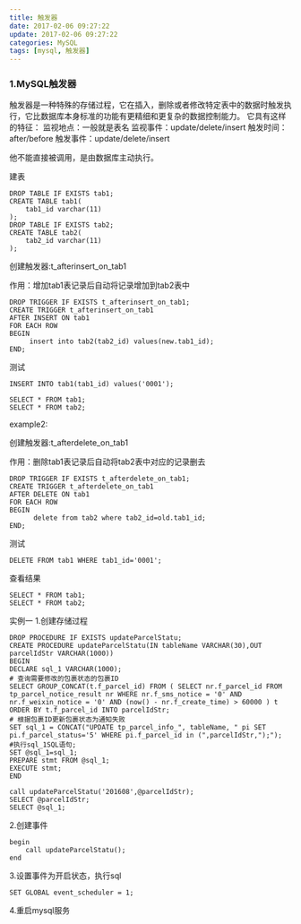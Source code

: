 ```yaml
---
title: 触发器
date: 2017-02-06 09:27:22
update: 2017-02-06 09:27:22
categories: MySQL
tags: [mysql, 触发器]
---
```

### 1.MySQL触发器

触发器是一种特殊的存储过程，它在插入，删除或者修改特定表中的数据时触发执行，它比数据库本身标准的功能有更精细和更复杂的数据控制能力。
它具有这样的特征：
监视地点：一般就是表名
监视事件：update/delete/insert
触发时间：after/before
触发事件：update/delete/insert

他不能直接被调用，是由数据库主动执行。
<!-- more -->

建表
```mysql
DROP TABLE IF EXISTS tab1;  
CREATE TABLE tab1(  
    tab1_id varchar(11)  
);
DROP TABLE IF EXISTS tab2;  
CREATE TABLE tab2(  
    tab2_id varchar(11)  
); 
```

创建触发器:t_afterinsert_on_tab1

作用：增加tab1表记录后自动将记录增加到tab2表中
```mysql
DROP TRIGGER IF EXISTS t_afterinsert_on_tab1;  
CREATE TRIGGER t_afterinsert_on_tab1   
AFTER INSERT ON tab1  
FOR EACH ROW  
BEGIN  
     insert into tab2(tab2_id) values(new.tab1_id);  
END; 
```
测试
```mysql
INSERT INTO tab1(tab1_id) values('0001'); 
```
```mysql
SELECT * FROM tab1;  
SELECT * FROM tab2;  
```
example2:

创建触发器:t_afterdelete_on_tab1

作用：删除tab1表记录后自动将tab2表中对应的记录删去	
```mysql
DROP TRIGGER IF EXISTS t_afterdelete_on_tab1;  
CREATE TRIGGER t_afterdelete_on_tab1  
AFTER DELETE ON tab1  
FOR EACH ROW  
BEGIN  
      delete from tab2 where tab2_id=old.tab1_id;  
END;
```
测试
```mysql
DELETE FROM tab1 WHERE tab1_id='0001';  
```
查看结果
```mysql
SELECT * FROM tab1;  
SELECT * FROM tab2;  
```
实例一
1.创建存储过程
```mysql
DROP PROCEDURE IF EXISTS updateParcelStatu;
CREATE PROCEDURE updateParcelStatu(IN tableName VARCHAR(30),OUT parcelIdStr VARCHAR(1000)) 
BEGIN 
DECLARE sql_1 VARCHAR(1000);
# 查询需要修改的包裹状态的包裹ID
SELECT GROUP_CONCAT(t.f_parcel_id) FROM ( SELECT nr.f_parcel_id FROM tp_parcel_notice_result nr WHERE nr.f_sms_notice = '0' AND nr.f_weixin_notice = '0' AND (now() - nr.f_create_time) > 60000 ) t ORDER BY t.f_parcel_id INTO parcelIdStr;
# 根据包裹ID更新包裹状态为通知失败
SET sql_1 = CONCAT("UPDATE tp_parcel_info_", tableName, " pi SET pi.f_parcel_status='5' WHERE pi.f_parcel_id in (",parcelIdStr,");"); 
#执行sql_1SQL语句;
SET @sql_1=sql_1;
PREPARE stmt FROM @sql_1;
EXECUTE stmt;
END

call updateParcelStatu('201608',@parcelIdStr);
SELECT @parcelIdStr;
SELECT @sql_1;
```

2.创建事件
```mysql
begin
	call updateParcelStatu();
end
```
3.设置事件为开启状态，执行sql
```mysql
SET GLOBAL event_scheduler = 1;
```
4.重启mysql服务



